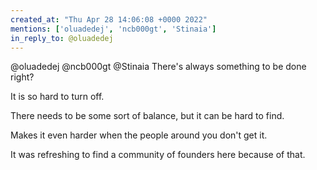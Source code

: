 ```yaml
---
created_at: "Thu Apr 28 14:06:08 +0000 2022"
mentions: ['oluadedej', 'ncb000gt', 'Stinaia']
in_reply_to: @oluadedej
---
```


@oluadedej @ncb000gt @Stinaia There's always something to be done right?

It is so hard to turn off. 

There needs to be some sort of balance, but it can be hard to find. 

Makes it even harder when the people around you don't get it. 

It was refreshing to find a community of founders here because of that.